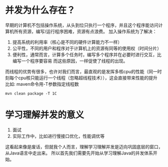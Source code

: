 # 并发为什么存在？

早期的计算机不包括操作系统，从头到位只执行一个程序，并且这个程序能访问计算机所有资源，编写/运行程序困难，资源有点浪费。
加入操作系统为了解决：

1. 提高系统的利用率（核心是不同的硬件计算能力不一样）
2. 公平性，不同的用户和程序对于计算机上的资源有同等的使用权（时间分片）
3. 便利性，通常而言，计算多个任务时，编写多个程序并在必要时进行交互，比编写一个程序要容易
   而这些原因，一样促使了线程的出现。

而线程的优势有很多，也许对我们而言，最直观的是发挥多核cpu的性能（同一时刻每个cpu核只能运行一个线程（忽略超线程技术）），这会直接带来性能的提升
比如:
maven命令用-T参数指定线程数
```shell
mvn clean package -T 1C
```
# 学习理解并发的意义
1. 面试
2. 实际工作中，比如进行慢接口优化，性能调优等

这看起来像是废话，但就我个人而言，理解学习理解并发是迈向巩固底层的窗口，从Java语言中走出来。
所以首先我们需要先开始从学习理解Java的并发体系开始。


